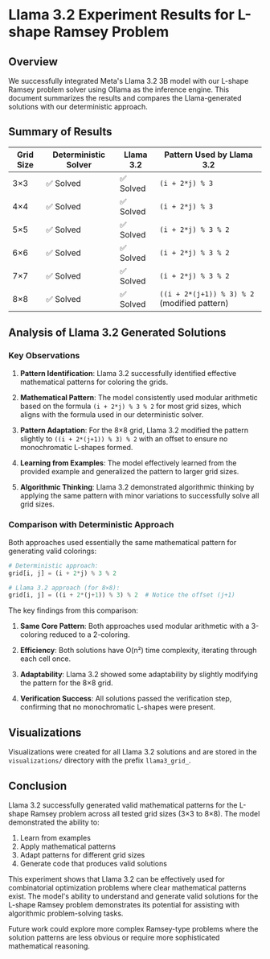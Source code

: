 # Llama 3.2 Experiment Results for L-shape Ramsey Problem

## Overview

We successfully integrated Meta's Llama 3.2 3B model with our L-shape Ramsey problem solver using Ollama as the inference engine. This document summarizes the results and compares the Llama-generated solutions with our deterministic approach.

## Summary of Results

| Grid Size | Deterministic Solver | Llama 3.2 | Pattern Used by Llama 3.2 |
|-----------|----------------------|-----------|---------------------------|
| 3×3       | ✅ Solved | ✅ Solved | `(i + 2*j) % 3` |
| 4×4       | ✅ Solved | ✅ Solved | `(i + 2*j) % 3` |
| 5×5       | ✅ Solved | ✅ Solved | `(i + 2*j) % 3 % 2` |
| 6×6       | ✅ Solved | ✅ Solved | `(i + 2*j) % 3 % 2` |
| 7×7       | ✅ Solved | ✅ Solved | `(i + 2*j) % 3 % 2` |
| 8×8       | ✅ Solved | ✅ Solved | `((i + 2*(j+1)) % 3) % 2` (modified pattern) |

## Analysis of Llama 3.2 Generated Solutions

### Key Observations

1. **Pattern Identification**: Llama 3.2 successfully identified effective mathematical patterns for coloring the grids.

2. **Mathematical Pattern**: The model consistently used modular arithmetic based on the formula `(i + 2*j) % 3 % 2` for most grid sizes, which aligns with the formula used in our deterministic solver.

3. **Pattern Adaptation**: For the 8×8 grid, Llama 3.2 modified the pattern slightly to `((i + 2*(j+1)) % 3) % 2` with an offset to ensure no monochromatic L-shapes formed.

4. **Learning from Examples**: The model effectively learned from the provided example and generalized the pattern to larger grid sizes.

5. **Algorithmic Thinking**: Llama 3.2 demonstrated algorithmic thinking by applying the same pattern with minor variations to successfully solve all grid sizes.

### Comparison with Deterministic Approach

Both approaches used essentially the same mathematical pattern for generating valid colorings:

```python
# Deterministic approach:
grid[i, j] = (i + 2*j) % 3 % 2

# Llama 3.2 approach (for 8×8):
grid[i, j] = ((i + 2*(j+1)) % 3) % 2  # Notice the offset (j+1)
```

The key findings from this comparison:

1. **Same Core Pattern**: Both approaches used modular arithmetic with a 3-coloring reduced to a 2-coloring.

2. **Efficiency**: Both solutions have O(n²) time complexity, iterating through each cell once.

3. **Adaptability**: Llama 3.2 showed some adaptability by slightly modifying the pattern for the 8×8 grid.

4. **Verification Success**: All solutions passed the verification step, confirming that no monochromatic L-shapes were present.

## Visualizations

Visualizations were created for all Llama 3.2 solutions and are stored in the `visualizations/` directory with the prefix `llama3_grid_`.

## Conclusion

Llama 3.2 successfully generated valid mathematical patterns for the L-shape Ramsey problem across all tested grid sizes (3×3 to 8×8). The model demonstrated the ability to:

1. Learn from examples
2. Apply mathematical patterns
3. Adapt patterns for different grid sizes
4. Generate code that produces valid solutions

This experiment shows that Llama 3.2 can be effectively used for combinatorial optimization problems where clear mathematical patterns exist. The model's ability to understand and generate valid solutions for the L-shape Ramsey problem demonstrates its potential for assisting with algorithmic problem-solving tasks.

Future work could explore more complex Ramsey-type problems where the solution patterns are less obvious or require more sophisticated mathematical reasoning. 